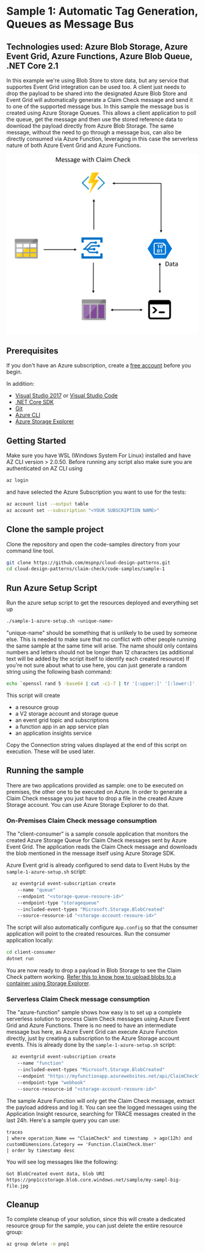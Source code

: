 # Sample 1: Automatic Tag Generation, Queues as Message Bus

## Technologies used: Azure Blob Storage, Azure Event Grid, Azure Functions, Azure Blob Queue, .NET Core 2.1

In this example we're using Blob Store to store data, but any service that supportes Event Grid integration can be used too. A client just needs to drop the payload to be shared into the designated Azure Blob Store and Event Grid will automatically generate a Claim Check message and send it to one of the supported message bus. In this sample the message bus is created using Azure Storage Queues. This allows a client application to poll the queue, get the message and then use the stored reference data to download the payload directly from Azure Blob Storage.
The same message, without the need to go through a message bus, can also be directly consumed via Azure Function, leveraging in this case the serverless nature of both Azure Event Grid and Azure Functions.

![Diagram](images/sample-1-diagram.png)

## Prerequisites

If you don't have an Azure subscription, create a [free account](https://azure.microsoft.com/free/?ref=microsoft.com&utm_source=microsoft.com&utm_medium=docs&utm_campaign=visualstudio) before you begin.

In addition:

* [Visual Studio 2017](https://visualstudio.microsoft.com/downloads/) or  [Visual Studio Code](https://code.visualstudio.com/)
* [.NET Core SDK](https://dotnet.microsoft.com/download)
* [Git](https://www.git-scm.com/downloads)
* [Azure CLI](https://docs.microsoft.com/en-us/cli/azure/install-azure-cli)
* [Azure Storage Explorer](https://azure.microsoft.com/en-us/features/storage-explorer/)

## Getting Started

Make sure you have WSL (Windows System For Linux) installed and have AZ CLI version > 2.0.50. Before running any script also make sure you are authenticated on AZ CLI using

```bash
az login
```

and have selected the Azure Subscription you want to use for the tests:

```bash
az account list --output table
az account set --subscription "<YOUR SUBSCRIPTION NAME>"
```

## Clone the sample project

Clone the repository and open the code-samples directory from your command line tool.

```bash
git clone https://github.com/mspnp/cloud-design-patterns.git
cd cloud-design-patterns/claim-check/code-samples/sample-1
```

## Run Azure Setup Script

Run the azure setup script to get the resources deployed and everything set up

```bash
./sample-1-azure-setup.sh <unique-name>
```

"unique-name" should be something that is unlikely to be used by someone else. This is needed to make sure that no conflict with other people running the same sample at the same time will arise. The name should only contains numbers and letters should not be longer than 12 characters (as additional text will be added by the script itself to identify each created resource) If you're not sure about what to use here, you can just generate a random string using the following bash command:

```bash
echo `openssl rand 5 -base64 | cut -c1-7 | tr '[:upper:]' '[:lower:]' | tr -cd '[[:alnum:]]._-'`
```

This script will create

* a resource group
* a V2 storage account and storage queue
* an event grid topic and subscriptions
* a function app in an app service plan
* an application insights service

Copy the Connection string values displayed at the end of this script on execution. These will be used later.

## Running the sample

There are two applications provided as sample: one to be executed on premises, the other one to be executed on Azure. In order to generate a Claim Check message you just have to drop a file in the created Azure Storage account. You can use Azure Storage Explorer to do that.

### On-Premises Claim Check message consumption

The "client-consumer" is a sample console application that monitors the created Azure Storage Queue for Claim Check messages sent by Azure Event Grid. The application reads the Claim Check message and downloads the blob mentioned in the message itself using Azure Storage SDK.

Azure Event grid is already configured to send data to Event Hubs by the `sample-1-azure-setup.sh` script:

```bash
  az eventgrid event-subscription create
    --name "queue"
    --endpoint "<storage-queue-resoure-id>"
    --endpoint-type "storagequeue"
    --included-event-types "Microsoft.Storage.BlobCreated"
    --source-resource-id "<storage-account-resoure-id>"
```

The script will also automatically configure `App.config` so that the consumer application will point to the created resources. Run the consumer application locally:

```bash
cd client-consumer
dotnet run
```

You are now ready to drop a payload in Blob Storage to see the Claim Check pattern working. [Refer this to know how to upload blobs to a container using Storage Explorer](https://docs.microsoft.com/en-us/azure/storage/blobs/storage-quickstart-blobs-storage-explorer#upload-blobs-to-the-container).

### Serverless Claim Check message consumption

The "azure-function" sample shows how easy is to set up a complete serverless solution to process Claim Check messages using Azure Event Grid and Azure Functions. There is no need to have an intermediate message bus here, as Azure Event Grid can execute Azure Function directly, just by creating a subscription to the Azure Storage account events. This is already done by the `sample-1-azure-setup.sh` script:

```bash
  az eventgrid event-subscription create
    --name "function"
    --included-event-types "Microsoft.Storage.BlobCreated"
    --endpoint "https://myfunctionapp.azurewebsites.net/api/ClaimCheck"
    --endpoint-type "webhook"
    --source-resource-id "<storage-account-resoure-id>"
```

The sample Azure Function will only get the Claim Check message, extract the payload address and log it. You can see the logged messages using the Application Insight resource, searching for TRACE messages created in the last 24h. Here's a sample query you can use:

```
traces
| where operation_Name == "ClaimCheck" and timestamp  > ago(12h) and customDimensions.Category == 'Function.ClaimCheck.User'
| order by timestamp desc
```

You will see log messages like the following:

```text
Got BlobCreated event data, blob URI https://pnp1ccstorage.blob.core.windows.net/sample/my-sampl-big-file.jpg
```

## Cleanup

To complete cleanup of your solution, since this will create a dedicated resource group for the sample, you can just delete the entire resource group:

```bash
az group delete -n pnp1
```